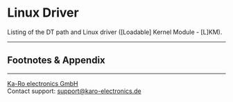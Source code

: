 # Linux Driver
Listing of the DT path and Linux driver ([Loadable] Kernel Module - [L]KM).

---
## Footnotes & Appendix

---
[Ka-Ro electronics GmbH](http://www.karo-electronics.de)  
Contact support: support@karo-electronics.de
